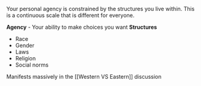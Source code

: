 
Your personal agency is constrained by the structures you live within. This is a continuous scale that is different for everyone.

**Agency** - Your ability to make choices you want
**Structures**
- Race
- Gender
- Laws
- Religion
- Social norms

Manifests massively in the [[Western VS Eastern]] discussion